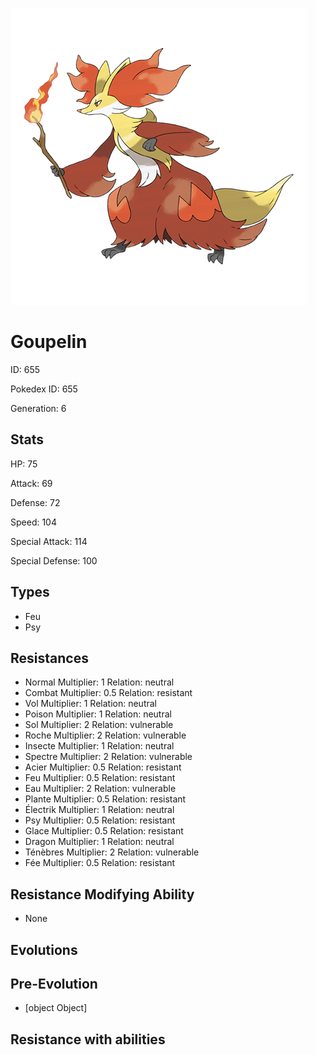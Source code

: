 ![](https://raw.githubusercontent.com/PokeAPI/sprites/master/sprites/pokemon/other/official-artwork/655.png)

# Goupelin
ID: 655

Pokedex ID: 655

Generation: 6

## Stats

HP: 75

Attack: 69

Defense: 72

Speed: 104

Special Attack: 114

Special Defense: 100

## Types

- Feu
- Psy
## Resistances

- Normal Multiplier: 1 Relation: neutral
- Combat Multiplier: 0.5 Relation: resistant
- Vol Multiplier: 1 Relation: neutral
- Poison Multiplier: 1 Relation: neutral
- Sol Multiplier: 2 Relation: vulnerable
- Roche Multiplier: 2 Relation: vulnerable
- Insecte Multiplier: 1 Relation: neutral
- Spectre Multiplier: 2 Relation: vulnerable
- Acier Multiplier: 0.5 Relation: resistant
- Feu Multiplier: 0.5 Relation: resistant
- Eau Multiplier: 2 Relation: vulnerable
- Plante Multiplier: 0.5 Relation: resistant
- Électrik Multiplier: 1 Relation: neutral
- Psy Multiplier: 0.5 Relation: resistant
- Glace Multiplier: 0.5 Relation: resistant
- Dragon Multiplier: 1 Relation: neutral
- Ténèbres Multiplier: 2 Relation: vulnerable
- Fée Multiplier: 0.5 Relation: resistant
## Resistance Modifying Ability

- None

## Evolutions

## Pre-Evolution

- [object Object]

## Resistance with abilities
